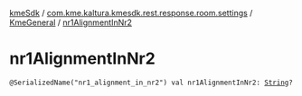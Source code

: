 [kmeSdk](../../index.md) / [com.kme.kaltura.kmesdk.rest.response.room.settings](../index.md) / [KmeGeneral](index.md) / [nr1AlignmentInNr2](./nr1-alignment-in-nr2.md)

# nr1AlignmentInNr2

`@SerializedName("nr1_alignment_in_nr2") val nr1AlignmentInNr2: `[`String`](https://kotlinlang.org/api/latest/jvm/stdlib/kotlin/-string/index.html)`?`
